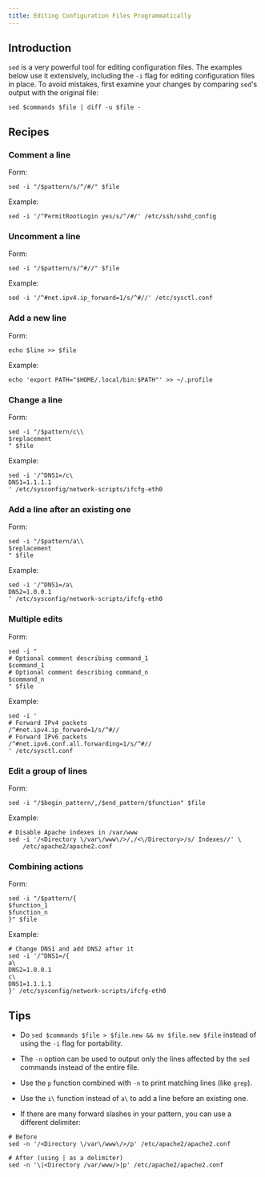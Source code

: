 ```yaml
---
title: Editing Configuration Files Programmatically
---
```


Introduction
------------

`sed` is a very powerful tool for editing configuration files. The examples
below use it extensively, including the `-i` flag for editing configuration
files in place. To avoid mistakes, first examine your changes by comparing
`sed`'s output with the original file:

```shell
sed $commands $file | diff -u $file -
```

Recipes
-------

### Comment a line

Form:

```shell
sed -i "/$pattern/s/^/#/" $file
```

Example:

```shell
sed -i '/^PermitRootLogin yes/s/^/#/' /etc/ssh/sshd_config
```

### Uncomment a line

Form:

```shell
sed -i "/$pattern/s/^#//" $file
```

Example:

```shell
sed -i '/^#net.ipv4.ip_forward=1/s/^#//' /etc/sysctl.conf
```

### Add a new line

Form:

```shell
echo $line >> $file
```

Example:

```shell
echo 'export PATH="$HOME/.local/bin:$PATH"' >> ~/.profile
```

### Change a line

Form:

```shell
sed -i "/$pattern/c\\
$replacement
" $file
```

Example:

```shell
sed -i '/^DNS1=/c\
DNS1=1.1.1.1
' /etc/sysconfig/network-scripts/ifcfg-eth0
```

### Add a line after an existing one

Form:

```shell
sed -i "/$pattern/a\\
$replacement
" $file
```

Example:

```shell
sed -i '/^DNS1=/a\
DNS2=1.0.0.1
' /etc/sysconfig/network-scripts/ifcfg-eth0
```

### Multiple edits

Form:

```shell
sed -i "
# Optional comment describing command_1
$command_1
# Optional comment describing command_n
$command_n
" $file
```

Example:

```shell
sed -i '
# Forward IPv4 packets
/^#net.ipv4.ip_forward=1/s/^#//
# Forward IPv6 packets
/^#net.ipv6.conf.all.forwarding=1/s/^#//
' /etc/sysctl.conf
```

### Edit a group of lines

Form:

```shell
sed -i "/$begin_pattern/,/$end_pattern/$function" $file
```

Example:

```shell
# Disable Apache indexes in /var/www
sed -i '/<Directory \/var\/www\/>/,/<\/Directory>/s/ Indexes//' \
	/etc/apache2/apache2.conf
```

### Combining actions

Form:

```shell
sed -i "/$pattern/{
$function_1
$function_n
}" $file
```

Example:

```shell
# Change DNS1 and add DNS2 after it
sed -i '/^DNS1=/{
a\
DNS2=1.0.0.1
c\
DNS1=1.1.1.1
}' /etc/sysconfig/network-scripts/ifcfg-eth0
```

Tips
----

- Do `sed $commands $file > $file.new && mv $file.new $file` instead of using
  the `-i` flag for portability.

- The `-n` option can be used to output only the lines affected by the `sed`
commands instead of the entire file.

- Use the `p` function combined with `-n` to print matching lines (like
  `grep`).

- Use the `i\` function instead of `a\` to add a line before an existing one.

- If there are many forward slashes in your pattern, you can use a different
  delimiter:

```shell
# Before
sed -n '/<Directory \/var\/www\/>/p' /etc/apache2/apache2.conf

# After (using | as a delimiter)
sed -n '\|<Directory /var/www/>|p' /etc/apache2/apache2.conf
```
